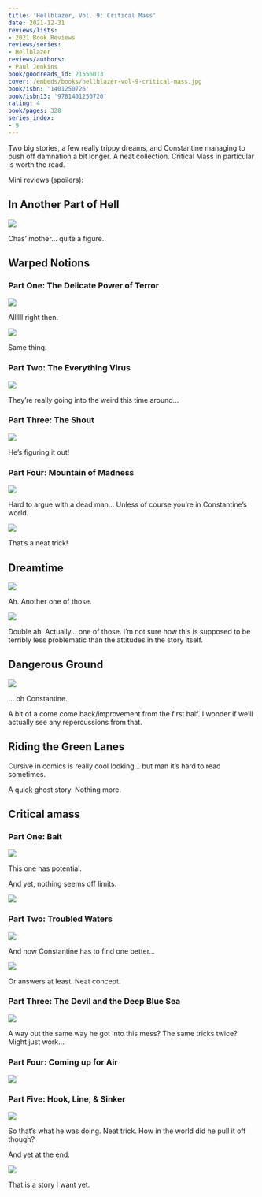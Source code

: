 ```yaml
---
title: 'Hellblazer, Vol. 9: Critical Mass'
date: 2021-12-31
reviews/lists:
- 2021 Book Reviews
reviews/series:
- Hellblazer
reviews/authors:
- Paul Jenkins
book/goodreads_id: 21556013
cover: /embeds/books/hellblazer-vol-9-critical-mass.jpg
book/isbn: '1401250726'
book/isbn13: '9781401250720'
rating: 4
book/pages: 328
series_index:
- 9
---
```

Two big stories, a few really trippy dreams, and Constantine managing to push off damnation a bit longer. A neat collection. Critical Mass in particular is worth the read. 

Mini reviews (spoilers):

## In Another Part of Hell

![](/embeds/books/attachments/hellblazer-9-b6eb4a.png)

Chas’ mother… quite a figure. 

## Warped Notions 
### Part One: The Delicate Power of Terror 

![](/embeds/books/attachments/hellblazer-9-dd2f76.png)

Allllll right then. 

![](/embeds/books/attachments/hellblazer-9-4fbb28.png)

Same thing. 

### Part Two: The Everything Virus

![](/embeds/books/attachments/hellblazer-9-c29dfe.png)

They’re really going into the weird this time around…

### Part Three: The Shout

![](/embeds/books/attachments/hellblazer-9-df879b.png)

He’s figuring it out!

### Part Four: Mountain of Madness

![](/embeds/books/attachments/hellblazer-9-15d194.png)

Hard to argue with a dead man… Unless of course you’re in Constantine’s world. 

![](/embeds/books/attachments/hellblazer-9-c5f93c.png)

That’s a neat trick!

## Dreamtime

![](/embeds/books/attachments/hellblazer-9-3a7f37.png)

Ah. Another one of those. 

![](/embeds/books/attachments/hellblazer-9-3c7979.png)

Double ah. Actually… one of those. I’m not sure how this is supposed to be terribly less problematic than the attitudes in the story itself. 

## Dangerous Ground

![](/embeds/books/attachments/hellblazer-9-c777ad.png)

… oh Constantine. 

A bit of a come come back/improvement from the first half. I wonder if we’ll actually see any repercussions from that. 

## Riding the Green Lanes
Cursive in comics is really cool looking… but man it’s hard to read sometimes. 

A quick ghost story. Nothing more. 

## Critical amass
### Part One: Bait

![](/embeds/books/attachments/hellblazer-9-3ec42c.png)

This one has potential. 

And yet, nothing seems off limits. 

![](/embeds/books/attachments/hellblazer-9-76e8bb.png)

### Part Two: Troubled Waters

![](/embeds/books/attachments/hellblazer-9-65a30f.png)

And now Constantine has to find one better…

![](/embeds/books/attachments/hellblazer-9-4461b9.png)

Or answers at least. Neat concept. 

### Part Three: The Devil and the Deep Blue Sea

![](/embeds/books/attachments/hellblazer-9-3eb8d9.png)

A way out the same way he got into this mess? The same tricks twice? Might just work…

### Part Four: Coming up for Air

![](/embeds/books/attachments/hellblazer-9-02ecc4.png)

### Part Five: Hook, Line, & Sinker 

![](/embeds/books/attachments/hellblazer-9-e9029b.png)

So that’s what he was doing. Neat trick. How in the world did he pull it off though?

And yet at the end:

![](/embeds/books/attachments/hellblazer-9-6d344e.png)

That is a story I want yet.